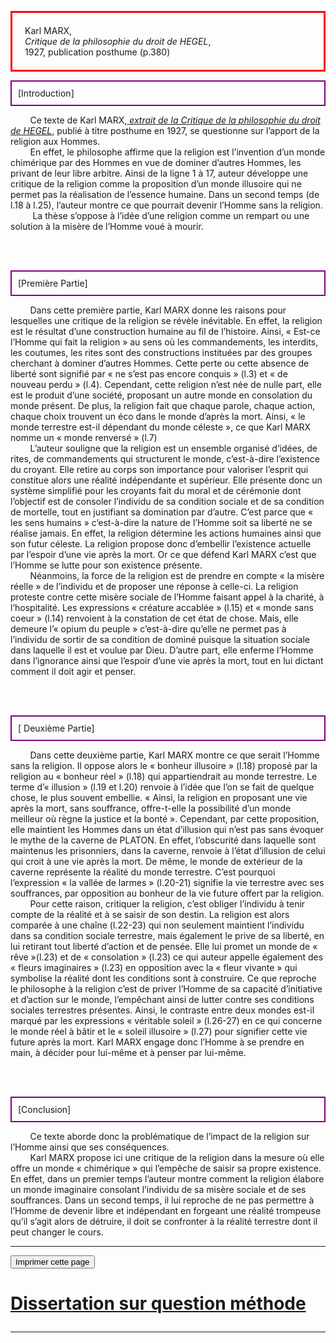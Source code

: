  <head>
 <meta charset="utf-8" />
 <link href="style.css" rel="stylesheet" type="text/css" />
 <link rel="stylesheet" href="print.css" type="text/css" media="print" />
 </head>
 <body>
 <p id="h1" style="border: 3px solid red; padding: 20px;">Karl MARX,<br><i>Critique de la philosophie du droit de HEGEL</i>,<br>1927, publication posthume (p.380)</p>
 <p id="para2" style="border: 2px solid purple; padding: 10px;">[Introduction]</p>
  <p id="para3">&nbsp;&nbsp; &nbsp;&nbsp; &nbsp;&nbsp;Ce texte de Karl MARX,<i><u> extrait de la Critique de la philosophie du droit de HEGEL</u></i>, publié à titre posthume en 1927, se questionne sur l’apport de la religion aux Hommes.
  <br>&nbsp;&nbsp; &nbsp;&nbsp; &nbsp;&nbsp;En effet, le philosophe affirme que la religion est l’invention d’un monde chimérique par des Hommes en vue de dominer d’autres Hommes, les privant de leur libre arbitre. Ainsi de la ligne 1 à 17, auteur développe une critique de la religion comme la proposition d’un monde illusoire qui ne permet pas la réalisation de l’essence humaine. Dans un second temps (de l.18 à l.25), l’auteur montre ce que pourrait devenir l’Homme sans la religion.
 <br>&nbsp;&nbsp; &nbsp;&nbsp; &nbsp;&nbsp; La thèse s’oppose à l’idée d’une religion comme un rempart ou une solution à la misère de l’Homme voué à mourir.</p>
 <br><br>
 <p id="para2" style="border: 2px solid purple; padding: 10px;">[Première Partie]</p>
 <p id="para3">&nbsp;&nbsp; &nbsp;&nbsp; &nbsp;&nbsp;Dans cette première partie, Karl MARX donne les raisons pour lesquelles une critique de la religion se révèle inévitable. En effet, la religion est le résultat d’une construction humaine au fil de l’histoire. Ainsi, « Est-ce l’Homme qui fait la religion » au sens où les commandements, les interdits, les coutumes, les rites sont des constructions instituées par des groupes cherchant à dominer d’autres Hommes. Cette perte ou cette absence de liberté sont signifié par « ne s’est pas encore conquis » (l.3) et « de nouveau perdu » (l.4). Cependant, cette religion n’est née de nulle part, elle est le produit d’une société, proposant un autre monde en consolation du monde présent. De plus, la religion fait que chaque parole, chaque action, chaque choix trouvent un éco dans le monde d’après la mort. Ainsi, « le monde terrestre est-il dépendant du monde céleste », ce que Karl MARX nomme un « monde renversé » (l.7)
  <br>&nbsp;&nbsp; &nbsp;&nbsp; &nbsp;&nbsp;L’auteur souligne que la religion est un ensemble organisé d’idées, de rites, de commandements qui structurent le monde, c’est-à-dire l’existence du croyant. Elle retire au corps son importance pour valoriser l’esprit qui constitue alors une réalité indépendante et supérieur. Elle présente donc un système simplifié pour les croyants fait du moral et de cérémonie dont l’objectif est de consoler l’individu de sa condition sociale et de sa condition de mortelle, tout en justifiant sa domination par d’autre. C’est parce que « les sens humains » c’est-à-dire la nature de l’Homme soit sa liberté ne se réalise jamais. En effet, la religion détermine les actions humaines ainsi que son futur céleste. La religion propose donc d’embellir l’existence actuelle par l’espoir d’une vie après la mort. Or ce que défend Karl MARX c’est que l’Homme se lutte pour son existence présente.
   <br>&nbsp;&nbsp; &nbsp;&nbsp; &nbsp;&nbsp;Néanmoins, la force de la religion est de prendre en compte « la misère réelle » de l’individu et de proposer une réponse à celle-ci. La religion proteste contre cette misère sociale de l’Homme faisant appel à la charité, à l’hospitalité. Les expressions « créature accablée » (l.15) et « monde sans coeur » (l.14) renvoient à la constation de cet état de chose. Mais, elle demeure l’« opium du peuple » c’est-à-dire qu’elle ne permet pas à l’individu de sortir de sa condition de dominé puisque la situation sociale dans laquelle il est et voulue par Dieu. D’autre part, elle enferme l’Homme dans l’ignorance ainsi que l’espoir d’une vie après la mort, tout en lui dictant comment il doit agir et penser.</p>

 <br><br>
 <p id="para2" style="border: 2px solid purple; padding: 10px;">[ Deuxième Partie]</p>
 <p id="para3">&nbsp;&nbsp; &nbsp;&nbsp; &nbsp;&nbsp;Dans cette deuxième partie, Karl MARX montre ce que serait l’Homme sans la religion. Il oppose alors le « bonheur illusoire » (l.18) proposé par la religion au « bonheur réel » (l.18) qui appartiendrait au monde terrestre. Le terme d’« illusion » (l.19 et l.20) renvoie à l’idée que l’on se fait de quelque chose, le plus souvent embellie. « Ainsi, la religion en proposant une vie après la mort, sans souffrance, offre-t-elle la possibilité d’un monde meilleur où règne la justice et la bonté ». Cependant, par cette proposition, elle maintient les Hommes dans un état d’illusion qui n’est pas sans évoquer le mythe de la caverne de PLATON. En effet, l’obscurité dans laquelle sont maintenus les prisonniers, dans la caverne, renvoie à l’état d’illusion de celui qui croit à une vie après la mort. De même, le monde de extérieur de la caverne représente la réalité du monde terrestre. C’est pourquoi l’expression « la vallée de larmes » (l.20-21) signifie la vie terrestre avec ses souffrances, par opposition au bonheur de la vie future offert par la religion.
 <br>&nbsp;&nbsp; &nbsp;&nbsp; &nbsp;&nbsp;Pour cette raison, critiquer la religion, c’est obliger l’individu à tenir compte de la réalité et à se saisir de son destin. La religion est alors comparée à une chaîne (l.22-23) qui non seulement maintient l’individu dans sa condition sociale terrestre, mais également le prive de sa liberté, en lui retirant tout liberté d’action et de pensée. Elle lui promet un monde de « rêve »(l.23) et de « consolation » (l.23) ce qui auteur appelle également des « fleurs imaginaires » (l.23) en opposition avec la « fleur vivante » qui symbolise la réalité dont les conditions sont à construire. Ce que reproche le philosophe à la religion c’est de priver l’Homme de sa capacité d’initiative et d’action sur le monde, l’empêchant ainsi de lutter contre ses conditions sociales terrestres présentes. Ainsi, le contraste entre deux mondes est-il marqué par les expressions « véritable soleil » (l.26-27) en ce qui concerne le monde réel à bâtir et le « soleil illusoire » (l.27) pour signifier cette vie future après la mort. Karl MARX engage donc l’Homme à se prendre en main, à décider pour lui-même et à penser par lui-même.</p>
  <br><br>

  <p id="para2" style="border: 2px solid purple; padding: 10px;">[Conclusion]</p>
  <P id="para3">&nbsp;&nbsp; &nbsp;&nbsp; &nbsp;&nbsp;Ce texte aborde donc la problématique de l’impact de la religion sur l’Homme ainsi que ses conséquences.
  <br>&nbsp;&nbsp; &nbsp;&nbsp; &nbsp;&nbsp;Karl MARX propose ici une critique de la religion dans la mesure où elle offre un monde « chimérique » qui l’empêche de saisir sa propre existence. En effet, dans un premier temps l’auteur montre comment la religion élabore un monde imaginaire consolant l’individu de sa misère sociale et de ses souffrances. Dans un second temps, il lui reproche de ne pas permettre à l’Homme de devenir libre et indépendant en forgeant une réalité trompeuse qu’il s’agit alors de détruire, il doit se confronter à la réalité terrestre dont il peut changer le cours.
  </p>
 
   
 <hr />
 <form>
  <input id="impression" name="impression" type="button" onclick="imprimer_page()" value="Imprimer cette page" />
 </form>
 <h1 id="para11"><p id="impression"><a href="https://23tr-an05.github.io/C1/">Dissertation sur question méthode</a></p></h1>
 
 <hr /> 
 <script type="text/javascript">
 function imprimer_page(){
   window.print();
 }
 </script>
 
